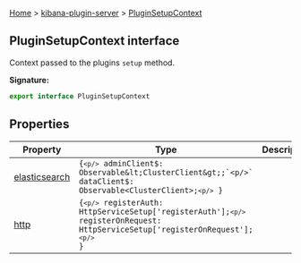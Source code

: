 [Home](./index) &gt; [kibana-plugin-server](./kibana-plugin-server.md) &gt; [PluginSetupContext](./kibana-plugin-server.pluginsetupcontext.md)

## PluginSetupContext interface

Context passed to the plugins `setup` method.

<b>Signature:</b>

```typescript
export interface PluginSetupContext 
```

## Properties

|  Property | Type | Description |
|  --- | --- | --- |
|  [elasticsearch](./kibana-plugin-server.pluginsetupcontext.elasticsearch.md) | <code>{`<p/>`        adminClient$: Observable&lt;ClusterClient&gt;;`<p/>`        dataClient$: Observable&lt;ClusterClient&gt;;`<p/>`    }</code> |  |
|  [http](./kibana-plugin-server.pluginsetupcontext.http.md) | <code>{`<p/>`        registerAuth: HttpServiceSetup['registerAuth'];`<p/>`        registerOnRequest: HttpServiceSetup['registerOnRequest'];`<p/>`    }</code> |  |

